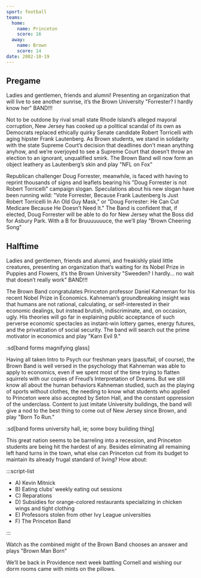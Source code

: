 ```yaml
---
sport: football
teams:
  home:
    name: Princeton
    score: 16
  away:
    name: Brown
    score: 14
date: 2002-10-19
---
```


## Pregame

Ladies and gentlemen, friends and alumni! Presenting an organization that will live to see another sunrise, it’s the Brown University "Forrester? I hardly know her" BAND!!!

Not to be outdone by rival small state Rhode Island’s alleged mayoral corruption, New Jersey has cooked up a political scandal of its own as Democrats replaced ethically quirky Senate candidate Robert Torricelli with aging hipster Frank Lautenberg. As Brown students, we stand in solidarity with the state Supreme Court’s decision that deadlines don’t mean anything anyhow, and we’re overjoyed to see a Supreme Court that doesn’t throw an election to an ignorant, unqualified smirk. The Brown Band will now form an object leathery as Lautenberg’s skin and play "NFL on Fox"

Republican challenger Doug Forrester, meanwhile, is faced with having to reprint thousands of signs and leaflets bearing his "Doug Forrester is not Robert Torricelli" campaign slogan. Speculations about his new slogan have been running wild: "Vote Forrester, Because Frank Lautenberg Is Just Robert Torricelli In An Old Guy Mask," or "Doug Forrester: He Can Cut Medicare Because He Doesn’t Need It." The Band is confident that, if elected, Doug Forrester will be able to do for New Jersey what the Boss did for Asbury Park. With a B for Bruuuuuuuce, the we’ll play "Brown Cheering Song"

## Halftime

Ladies and gentlemen, friends and alumni, and freakishly plaid little creatures, presenting an organization that’s waiting for its Nobel Prize in Puppies and Flowers, it’s the Brown University "Sweeden? I hardly... no wait that doesn’t really work" BAND!!!

The Brown Band congratulates Princeton professor Daniel Kahneman for his recent Nobel Prize in Economics. Kahneman’s groundbreaking insight was that humans are not rational, calculating, or self-interested in their economic dealings, but instead brutish, indiscriminate, and, on occasion, ugly. His theories will go far in explaining public acceptance of such perverse economic spectacles as instant-win lottery games, energy futures, and the privatization of social security. The band will search out the prime motivator in economics and play "Karn Evil 9."

:sd[band forms magnifying glass]

Having all taken Intro to Psych our freshman years (pass/fail, of course), the Brown Band is well versed in the psychology that Kahneman was able to apply to economics, even if we spent most of the time trying to flatten squirrels with our copies of Freud’s Interpretation of Dreams. But we still know all about the human behaviors Kahneman studied, such as the playing of sports without clothes, the needing to know what students who applied to Princeton were also accepted by Seton Hall, and the constant oppression of the underclass. Content to just imitate University buildings, the band will give a nod to the best thing to come out of New Jersey since Brown, and play "Born To Run."

:sd[band forms university hall, ie; some boxy building thing]

This great nation seems to be barreling into a recession, and Princeton students are being hit the hardest of any. Besides eliminating all remaining left hand turns in the town, what else can Princeton cut from its budget to maintain its already frugal standard of living? How about:

:::script-list

- A) Kevin Mitnick
- B) Eating clubs’ weekly eating out sessions
- C) Reparations
- D) Subsidies for orange-colored restaurants specializing in chicken wings and tight clothing
- E) Professors stolen from other Ivy League universities
- F) The Princeton Band

:::

Watch as the combined might of the Brown Band chooses an answer and plays "Brown Man Born"

We’ll be back in Providence next week battling Cornell and wishing our dorm rooms came with mints on the pillows.

